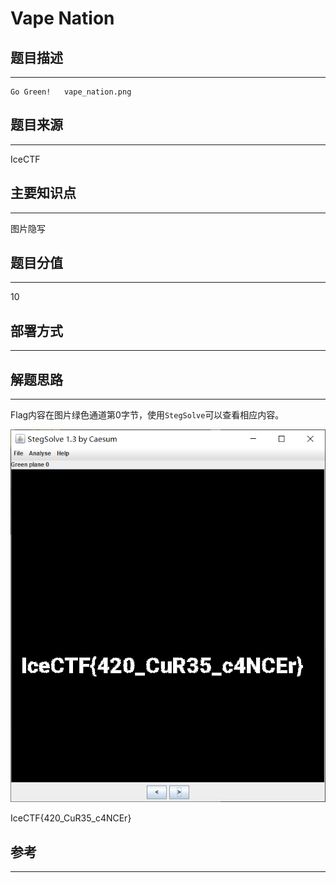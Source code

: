 # Vape Nation

## 题目描述
---
```
Go Green!   vape_nation.png
```

## 题目来源
---
IceCTF

## 主要知识点
---
图片隐写

## 题目分值
---
10

## 部署方式
---


## 解题思路
---

Flag内容在图片绿色通道第0字节，使用`StegSolve`可以查看相应内容。

![](images/ctf-2021-06-06-23-14-26.png)

IceCTF{420_CuR35_c4NCEr}

## 参考
---
